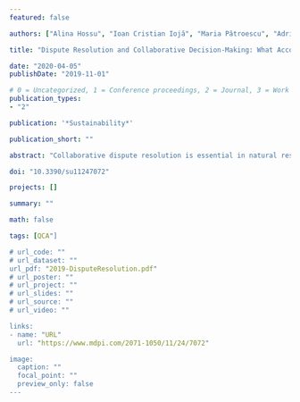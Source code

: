 ```yaml
---
featured: false

authors: ["Alina Hossu", "Ioan Cristian Iojă", "Maria Pătroescu", "Adrian Dușa", "Anna M. Hersperger"]

title: "Dispute Resolution and Collaborative Decision-Making: What Accounts for Their Effectiveness? The Case of Romania"

date: "2020-04-05"
publishDate: "2019-11-01"

# 0 = Uncategorized, 1 = Conference proceedings, 2 = Journal, 3 = Work in progress, 4 = Technical report, 5 = Book, 6 = Book chapter
publication_types:
- "2"

publication: '*Sustainability*'

publication_short: ""

abstract: "Collaborative dispute resolution is essential in natural resource management in the process of negotiating solutions to environmental issues. Our study aims to look at the factors which appear to contribute to the effectiveness of collaborative problem-solving efforts in case studies of environmental conflicts in Romania. The selected case studies illustrate conflicts over the management of natural resources, human-wildlife conflicts, as well as conflicts between development and conservation. A framework for collaborative governance and the multi-value qualitative comparative analysis (mvQCA) method are used to assess and compare 27 case studies in order to identify the factors that bring about success in the resolution of the conflicts in question. Our results indicate that a combination of different characteristics of shared motivation and joint action is sufficient for reaching agreement on the contested issues. However, most of the agreements are not stable due to political and administrative reasons. This study discusses the opportunities and constraints under which collaborative efforts unfold in the case studies. It could also help managers to enhance collaboration in the resolution process for environmental conflicts in the future."

doi: "10.3390/su11247072"

projects: []

summary: ""

math: false

tags: [QCA"]

# url_code: ""
# url_dataset: ""
url_pdf: "2019-DisputeResolution.pdf"
# url_poster: ""
# url_project: ""
# url_slides: ""
# url_source: ""
# url_video: ""

links:
- name: "URL"
  url: "https://www.mdpi.com/2071-1050/11/24/7072"

image:
  caption: ""
  focal_point: ""
  preview_only: false
---
```


